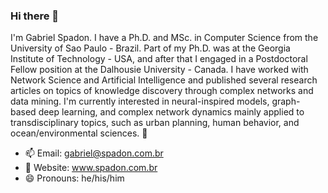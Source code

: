 ### Hi there 👋

I'm Gabriel Spadon. I have a Ph.D. and MSc. in Computer Science from the University of Sao Paulo - Brazil. Part of my Ph.D. was at the Georgia Institute of Technology - USA, and after that I engaged in a Postdoctoral Fellow position at the Dalhousie University - Canada. I have worked with Network Science and Artificial Intelligence and published several research articles on topics of knowledge discovery through complex networks and data mining. I'm currently interested in neural-inspired models, graph-based deep learning, and complex network dynamics mainly applied to transdisciplinary topics, such as urban planning, human behavior, and ocean/environmental sciences. 🌱

- 📫 Email: gabriel@spadon.com.br
- 🔭 Website: www.spadon.com.br
- 😄 Pronouns: he/his/him
